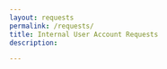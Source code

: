 ```yaml
---
layout: requests
permalink: /requests/
title: Internal User Account Requests
description:

---
```


